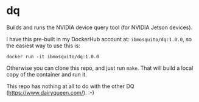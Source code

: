 # dq

Builds and runs the NVIDIA device query tool (for NVIDIA Jetson devices).

I have this pre-built in my DockerHub account at: `ibmosquito/dq:1.0.0`, so the easiest way to use this is:

```
docker run -it ibmosquito/dq:1.0.0
```

Otherwise you can clone this repo, and just run `make`. That will build a local copy of the container and run it.

This repo has nothing at all to do with the other DQ (https://www.dairyqueen.com/). :-)

